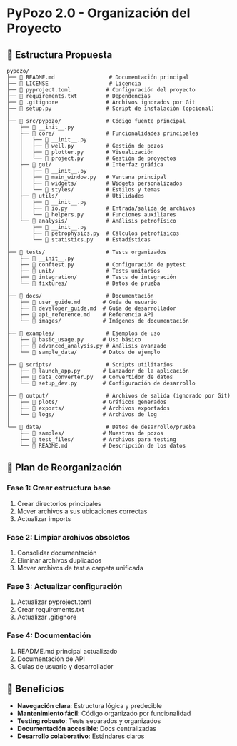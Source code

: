 # PyPozo 2.0 - Organización del Proyecto

## 📁 Estructura Propuesta

```
pypozo/
├── 📄 README.md                 # Documentación principal
├── 📄 LICENSE                   # Licencia
├── 📄 pyproject.toml           # Configuración del proyecto
├── 📄 requirements.txt         # Dependencias
├── 📄 .gitignore               # Archivos ignorados por Git
├── 📄 setup.py                 # Script de instalación (opcional)
│
├── 📁 src/pypozo/              # Código fuente principal
│   ├── 📄 __init__.py
│   ├── 📁 core/                # Funcionalidades principales
│   │   ├── 📄 __init__.py
│   │   ├── 📄 well.py          # Gestión de pozos
│   │   ├── 📄 plotter.py       # Visualización
│   │   └── 📄 project.py       # Gestión de proyectos
│   ├── 📁 gui/                 # Interfaz gráfica
│   │   ├── 📄 __init__.py
│   │   ├── 📄 main_window.py   # Ventana principal
│   │   ├── 📄 widgets/         # Widgets personalizados
│   │   └── 📄 styles/          # Estilos y temas
│   ├── 📁 utils/               # Utilidades
│   │   ├── 📄 __init__.py
│   │   ├── 📄 io.py            # Entrada/salida de archivos
│   │   └── 📄 helpers.py       # Funciones auxiliares
│   └── 📁 analysis/            # Análisis petrofísico
│       ├── 📄 __init__.py
│       ├── 📄 petrophysics.py  # Cálculos petrofísicos
│       └── 📄 statistics.py    # Estadísticas
│
├── 📁 tests/                   # Tests organizados
│   ├── 📄 __init__.py
│   ├── 📄 conftest.py          # Configuración de pytest
│   ├── 📁 unit/                # Tests unitarios
│   ├── 📁 integration/         # Tests de integración
│   └── 📁 fixtures/            # Datos de prueba
│
├── 📁 docs/                    # Documentación
│   ├── 📄 user_guide.md       # Guía de usuario
│   ├── 📄 developer_guide.md  # Guía de desarrollador
│   ├── 📄 api_reference.md    # Referencia API
│   └── 📁 images/             # Imágenes de documentación
│
├── 📁 examples/                # Ejemplos de uso
│   ├── 📄 basic_usage.py      # Uso básico
│   ├── 📄 advanced_analysis.py # Análisis avanzado
│   └── 📁 sample_data/        # Datos de ejemplo
│
├── 📁 scripts/                 # Scripts utilitarios
│   ├── 📄 launch_app.py       # Lanzador de la aplicación
│   ├── 📄 data_converter.py   # Convertidor de datos
│   └── 📄 setup_dev.py        # Configuración de desarrollo
│
├── 📁 output/                  # Archivos de salida (ignorado por Git)
│   ├── 📁 plots/              # Gráficos generados
│   ├── 📁 exports/            # Archivos exportados
│   └── 📁 logs/               # Archivos de log
│
└── 📁 data/                    # Datos de desarrollo/prueba
    ├── 📁 samples/            # Muestras de pozos
    ├── 📁 test_files/         # Archivos para testing
    └── 📄 README.md           # Descripción de los datos
```

## 🔄 Plan de Reorganización

### Fase 1: Crear estructura base
1. Crear directorios principales
2. Mover archivos a sus ubicaciones correctas
3. Actualizar imports

### Fase 2: Limpiar archivos obsoletos
1. Consolidar documentación
2. Eliminar archivos duplicados
3. Mover archivos de test a carpeta unificada

### Fase 3: Actualizar configuración
1. Actualizar pyproject.toml
2. Crear requirements.txt
3. Actualizar .gitignore

### Fase 4: Documentación
1. README.md principal actualizado
2. Documentación de API
3. Guías de usuario y desarrollador

## 🎯 Beneficios

- **Navegación clara**: Estructura lógica y predecible
- **Mantenimiento fácil**: Código organizado por funcionalidad
- **Testing robusto**: Tests separados y organizados
- **Documentación accesible**: Docs centralizadas
- **Desarrollo colaborativo**: Estándares claros
